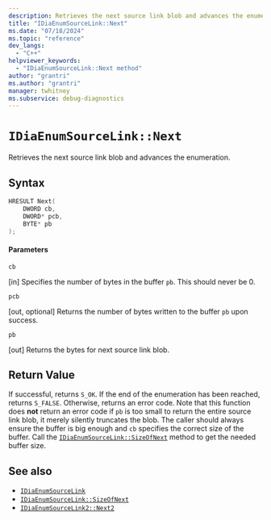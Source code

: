 ```yaml
---
description: Retrieves the next source link blob and advances the enumeration.
title: "IDiaEnumSourceLink::Next"
ms.date: "07/18/2024"
ms.topic: "reference"
dev_langs:
  - "C++"
helpviewer_keywords:
  - "IDiaEnumSourceLink::Next method"
author: "grantri"
ms.author: "grantri"
manager: twhitney
ms.subservice: debug-diagnostics
---
```


# `IDiaEnumSourceLink::Next`

Retrieves the next source link blob and advances the enumeration.

## Syntax

```c++
HRESULT Next(
    DWORD cb,
    DWORD* pcb,
    BYTE* pb
);
```

#### Parameters

 `cb`

[in] Specifies the number of bytes in the buffer `pb`. This should never be 0.

 `pcb`

[out, optional] Returns the number of bytes written to the buffer `pb` upon success.

 `pb`

[out] Returns the bytes for next source link blob.

## Return Value

If successful, returns `S_OK`. If the end of the enumeration has been reached, returns `S_FALSE`. Otherwise, returns an error code. Note that this function does **not** return an error code if `pb` is too small to return the entire source link blob, it merely silently truncates the blob. The caller should always ensure the buffer is big enough and `cb` specifies the correct size of the buffer. Call the [`IDiaEnumSourceLink::SizeOfNext`](../../debugger/debug-interface-access/idiaenumsourcelink-sizeofnext.md) method to get the needed buffer size.

## See also

- [`IDiaEnumSourceLink`](../../debugger/debug-interface-access/idiaenumsourcelink.md)
- [`IDiaEnumSourceLink::SizeOfNext`](../../debugger/debug-interface-access/idiaenumsourcelink-sizeofnext.md)
- [`IDiaEnumSourceLink2::Next2`](../../debugger/debug-interface-access/idiaenumsourcelink2-next2.md)
